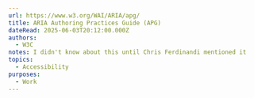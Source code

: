 ```yaml
---
url: https://www.w3.org/WAI/ARIA/apg/
title: ARIA Authoring Practices Guide (APG)
dateRead: 2025-06-03T20:12:00.000Z
authors:
  - W3C
notes: I didn't know about this until Chris Ferdinandi mentioned it
topics:
  - Accessibility
purposes:
  - Work
---
```

